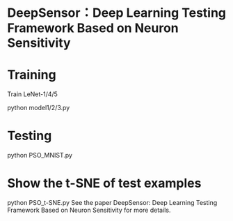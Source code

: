 # DeepSensor：Deep Learning Testing Framework Based on Neuron Sensitivity
# Training
Train LeNet-1/4/5

python model1/2/3.py
# Testing
python PSO_MNIST.py
# Show the t-SNE of test examples
python PSO_t-SNE.py
See the paper DeepSensor: Deep Learning Testing Framework Based on Neuron Sensitivity for more details.
